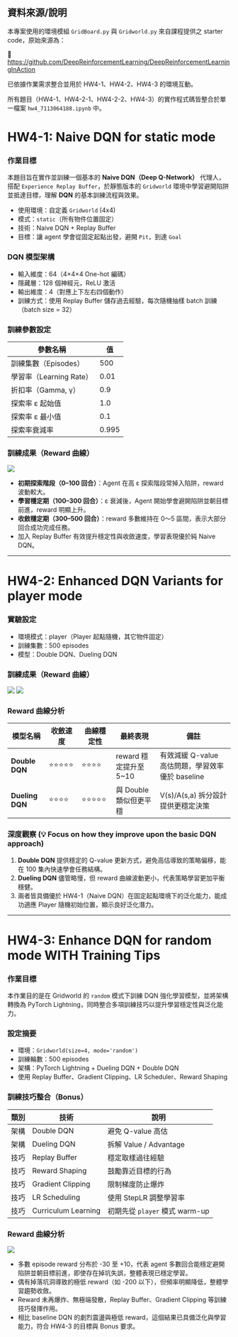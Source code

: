 ##  資料來源/說明

本專案使用的環境模組 `GridBoard.py` 與 `Gridworld.py` 來自課程提供之 starter code，原始來源為：

🔗 https://github.com/DeepReinforcementLearning/DeepReinforcementLearningInAction

已依據作業需求整合並用於 HW4-1、HW4-2、HW4-3 的環境互動。

所有題目（HW4-1、HW4-2-1、HW4-2-2、HW4-3）的實作程式碼皆整合於單一檔案 `hw4_7113064188.ipynb` 中。

# **HW4-1: Naive DQN  for static mode** 

### 作業目標

本題目旨在實作並訓練一個基本的 **Naive DQN（Deep Q-Network）** 代理人，搭配 `Experience Replay Buffer`，於靜態版本的 `Gridworld` 環境中學習避開陷阱並抵達目標，理解 **DQN** 的基本訓練流程與效果。

- 使用環境：自定義 `Gridworld` (4x4)
- 模式：`static`（所有物件位置固定）
- 技術：Naive DQN + Replay Buffer
- 目標：讓 agent 學會從固定起點出發，避開 `Pit`，到達 `Goal`

### DQN 模型架構  

- 輸入維度：64（4×4×4 One-hot 編碼）
- 隱藏層：128 個神經元，ReLU 激活
- 輸出維度：4（對應上下左右四個動作）
- 訓練方式：使用 Replay Buffer 儲存過去經驗，每次隨機抽樣 batch 訓練（batch size = 32）


### 訓練參數設定

| 參數名稱                   | 值       |
|----------------------------|----------|
| 訓練集數（Episodes）       | 500      |
| 學習率（Learning Rate）    | 0.01     |
| 折扣率（Gamma, γ）         | 0.9      |
| 探索率 ε 起始值            | 1.0      |
| 探索率 ε 最小值            | 0.1      |
| 探索率衰減率               | 0.995    |

### 訓練成果（Reward 曲線）
![](docs/hw4_1_reward.png) 
 
- **初期探索階段（0–100 回合）**：Agent 在高 ε 探索階段常掉入陷阱，reward 波動較大。
- **學習穩定期（100–300 回合）**：ε 衰減後，Agent 開始學會避開陷阱並朝目標前進，reward 明顯上升。
- **收斂穩定期（300–500 回合）**：reward 多數維持在 0～5 區間，表示大部分回合成功完成任務。
- 加入 Replay Buffer 有效提升穩定性與收斂速度，學習表現優於純 Naive DQN。

  
---

# **HW4-2: Enhanced DQN Variants for player mode** 

### 實驗設定  

   - 環境模式：player（Player 起點隨機，其它物件固定）
   - 訓練集數：500 episodes
   - 模型：Double DQN、Dueling DQN

### 訓練成果（Reward 曲線）
![](docs/hw4_2_double.png)  ![](docs/hw4_2_dueling.png) 

### Reward 曲線分析

| 模型名稱       | 收斂速度     | 曲線穩定性   | 最終表現                     | 備註                                           |
|----------------|--------------|--------------|------------------------------|------------------------------------------------|
| **Double DQN** | ⭐⭐⭐⭐⭐        | ⭐⭐⭐⭐         | reward 穩定提升至 5~10       | 有效減緩 Q-value 高估問題，學習效率優於 baseline |
| **Dueling DQN**| ⭐⭐⭐⭐         | ⭐⭐⭐⭐⭐        | 與 Double 類似但更平穩       | V(s)/A(s,a) 拆分設計提供更穩定決策              |

### 深度觀察 (💡 Focus on how they improve upon the basic DQN approach) 
  

1. **Double DQN** 提供穩定的 Q-value 更新方式，避免高估導致的策略偏移，能在 100 集內快速學會任務結構。
2. **Dueling DQN** 儘管略慢，但 reward 曲線波動更小，代表策略學習更加平衡穩健。
3. 兩者皆具備優於 HW4-1（Naive DQN）在固定起點環境下的泛化能力，能成功適應 Player 隨機初始位置，顯示良好泛化潛力。

---

# **HW4-3: Enhance DQN for random mode WITH Training Tips**  

### 作業目標

本作業目的是在 Gridworld 的 `random` 模式下訓練 DQN 強化學習模型，並將架構轉換為 PyTorch Lightning，同時整合多項訓練技巧以提升學習穩定性與泛化能力。


### 設定摘要

- 環境：`Gridworld(size=4, mode='random')`
- 訓練輪數：500 episodes
- 架構：PyTorch Lightning + Dueling DQN + Double DQN
- 使用 Replay Buffer、Gradient Clipping、LR Scheduler、Reward Shaping

### 訓練技巧整合（Bonus）

| 類別 | 技術 | 說明 |
|------|------|------|
| 架構 | Double DQN | 避免 Q-value 高估 |
| 架構 | Dueling DQN | 拆解 Value / Advantage |
| 技巧 | Replay Buffer | 穩定取樣過往經驗 |
| 技巧 | Reward Shaping | 鼓勵靠近目標的行為 |
| 技巧 | Gradient Clipping | 限制梯度防止爆炸 |
| 技巧 | LR Scheduling | 使用 StepLR 調整學習率 |
| 技巧 | Curriculum Learning | 初期先從 `player` 模式 warm-up |

### Reward 曲線分析  
![](docs/hw4_3_optimized.png)  

- 多數 episode reward 分布於 -30 至 +10，代表 agent 多數回合能穩定避開陷阱並朝目標前進，即使存在掉坑失誤，整體表現已穩定學習。
- 偶有掉落坑洞導致的極低 reward（如 -200 以下），但頻率明顯降低，整體學習趨勢收斂。
- Reward 未再爆炸、無極端發散，Replay Buffer、Gradient Clipping 等訓練技巧發揮作用。
- 相比 baseline DQN 的劇烈震盪與極低 reward，這個結果已具備泛化與學習能力，符合 HW4-3 的目標與 Bonus 要求。
